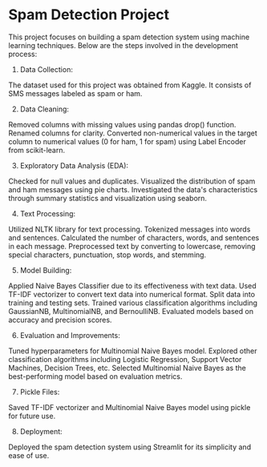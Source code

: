 # Spam Detection Project

This project focuses on building a spam detection system using machine learning techniques. Below are the steps involved in the development process:

1. Data Collection:

The dataset used for this project was obtained from Kaggle. It consists of SMS messages labeled as spam or ham.

2. Data Cleaning:

Removed columns with missing values using pandas drop() function.
Renamed columns for clarity.
Converted non-numerical values in the target column to numerical values (0 for ham, 1 for spam) using Label Encoder from scikit-learn.

3. Exploratory Data Analysis (EDA):

Checked for null values and duplicates.
Visualized the distribution of spam and ham messages using pie charts.
Investigated the data's characteristics through summary statistics and visualization using seaborn.

4. Text Processing:

Utilized NLTK library for text processing.
Tokenized messages into words and sentences.
Calculated the number of characters, words, and sentences in each message.
Preprocessed text by converting to lowercase, removing special characters, punctuation, stop words, and stemming.

5. Model Building:

Applied Naive Bayes Classifier due to its effectiveness with text data.
Used TF-IDF vectorizer to convert text data into numerical format.
Split data into training and testing sets.
Trained various classification algorithms including GaussianNB, MultinomialNB, and BernoulliNB.
Evaluated models based on accuracy and precision scores.

6. Evaluation and Improvements:

Tuned hyperparameters for Multinomial Naive Bayes model.
Explored other classification algorithms including Logistic Regression, Support Vector Machines, Decision Trees, etc.
Selected Multinomial Naive Bayes as the best-performing model based on evaluation metrics.

7. Pickle Files:

Saved TF-IDF vectorizer and Multinomial Naive Bayes model using pickle for future use.

8. Deployment:

Deployed the spam detection system using Streamlit for its simplicity and ease of use.
